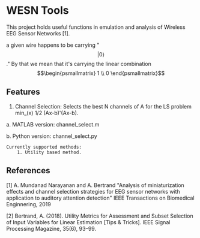 <head>
<script type="text/x-mathjax-config">
  MathJax.Hub.Config({
    extensions: [
      "MathMenu.js",
      "MathZoom.js",
      "AssistiveMML.js",
      "a11y/accessibility-menu.js"
    ],
    jax: ["input/TeX", "output/CommonHTML"],
    TeX: {
      extensions: [
        "AMSmath.js",
        "AMSsymbols.js",
        "noErrors.js",
        "noUndefined.js",
      ]
    }
  });
</script>
<script type="text/javascript" async src="path-to-MathJax/MathJax.js?config=TeX-MML-AM_CHTML"></script>
</head>

# WESN Tools
This project holds useful functions in emulation and analysis of Wireless EEG Sensor Networks [1].

a given wire happens to be carrying "$$\lvert 0\rangle$$."
By that we mean that it's carrying the linear combination
$$\begin{psmallmatrix} 1 \\ 0 \end{psmallmatrix}$$

## Features
1. Channel Selection: Selects the best N channels of A for the LS problem min_(x) 1/2 (Ax-b)'(Ax-b).

a. MATLAB version: channel_select.m

b. Python version: channel_select.py

	Currently supported methods: 
		1. Utility based method.


## References
[1] A. Mundanad Narayanan and A. Bertrand "Analysis of miniaturization effects and channel selection strategies for EEG sensor networks with application to auditory attention detection" IEEE Transactions on Biomedical Enginnering, 2019

[2] Bertrand, A. (2018). Utility Metrics for Assessment and Subset Selection of Input Variables for Linear Estimation [Tips & Tricks]. IEEE Signal Processing Magazine, 35(6), 93–99.
